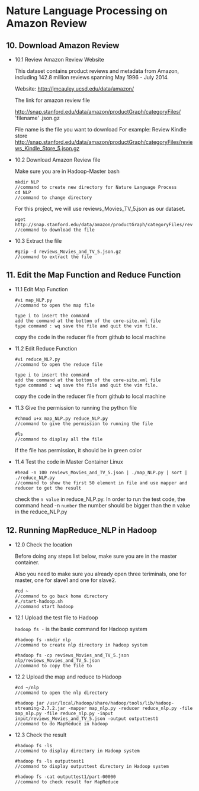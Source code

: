 # Nature Language Processing on Amazon Review
   
## 10. Download Amazon Review 

* 10.1 Review Amazon Review Website  

   This dataset contains product reviews and metadata from Amazon, including 142.8 million reviews spanning May 1996 - July 2014.
   
   Website: http://jmcauley.ucsd.edu/data/amazon/
    
   The link for amazon review file
   
   http://snap.stanford.edu/data/amazon/productGraph/categoryFiles/ 'filename' .json.gz
    
   File name is the file you want to download
   For example:
   Review Kindle store
   http://snap.stanford.edu/data/amazon/productGraph/categoryFiles/reviews_Kindle_Store_5.json.gz
    

* 10.2 Download Amazon Review file 
    
   Make sure you are in Hadoop-Master bash
   
   ```
   mkdir NLP
   //command to create new directory for Nature Language Process
   cd NLP
   //command to change directory
   ``` 
   For this project, we will use reviews_Movies_TV_5.json as our dataset.
   ```
   wget http://snap.stanford.edu/data/amazon/productGraph/categoryFiles/reviews_Movies_and_TV_5.json.gz
   //command to download the file
   ```
   
* 10.3 Extract the file

	```
	#gzip -d reviews_Movies_and_TV_5.json.gz 
	//command to extract the file
	```
	
## 11. Edit the Map Function and Reduce Function

* 11.1 Edit Map Function

	```
	#vi map_NLP.py
	//command to open the map file
	```
	```
	type i to insert the command
	add the command at the bottom of the core-site.xml file
	type command : wq save the file and quit the vim file.
	```
	copy the code in the reducer file from github to local machine
	
* 11.2 Edit Reduce Function

	```
	#vi reduce_NLP.py
	//command to open the reduce file
	```
	```
	type i to insert the command
	add the command at the bottom of the core-site.xml file
	type command : wq save the file and quit the vim file.
	```
	copy the code in the reducer file from github to local machine
	
* 11.3 Give the permission to running the python file
	
	```
	#chmod u+x map_NLP.py reduce_NLP.py
	//command to give the permission to running the file
	```
	```
	#ls
 	//command to display all the file 
	```
	If the file has permission, it should be in green color
	
* 11.4 Test the code in Master Container Linux

	```
	#head -n 100 reviews_Movies_and_TV_5.json | ./map_NLP.py | sort | ./reduce_NLP.py
	//command to show the first 50 element in file and use mapper and reducer to get the result
	```
	check the `n value` in reduce_NLP.py.
	In order to run the test code, the command head -n `number` the number should be bigger than the n value in the reduce_NLP.py 
	
## 12. Running MapReduce_NLP in Hadoop

* 12.0 Check the location

	Before doing any steps list below, make sure you are in the master container.
	
	Also you need to make sure you already open three teriminals, one for master, one for slave1 and one for slave2.
	
	```
	#cd ~
	//command to go back home directory
	#./start-hadoop.sh
	//command start hadoop
	```
	
* 12.1 Upload the test file to Hadoop
	
	`hadoop fs -` is the basic command for Hadoop system
	```
	#hadoop fs -mkdir nlp
	//command to create nlp directory in hadoop system 
	```
	```
	#hadoop fs -cp reviews_Movies_and_TV_5.json nlp/reviews_Movies_and_TV_5.json
	//command to copy the file to 
  	```
	
* 12.2 Upload the map and reduce to Hadoop
	```
	#cd ~/nlp
	//command to open the nlp directory
	```
	```
	#hadoop jar /usr/local/hadoop/share/hadoop/tools/lib/hadoop-streaming-2.7.2.jar -mapper map_nlp.py -reducer reduce_nlp.py -file map_nlp.py -file reduce_nlp.py -input input/reviews_Movies_and_TV_5.json -output outputtest1
	//command to do MapReduce in hadoop
	```
* 12.3 Check the result
	```
	#hadoop fs -ls
	//command to display directory in Hadoop system
  	```
  	```
	#hadoop fs -ls outputtest1
	//command to display outputtest directory in Hadoop system
  	```
  	```
	#hadoop fs -cat outputtest1/part-00000
	//command to check result for MapReduce
	```

